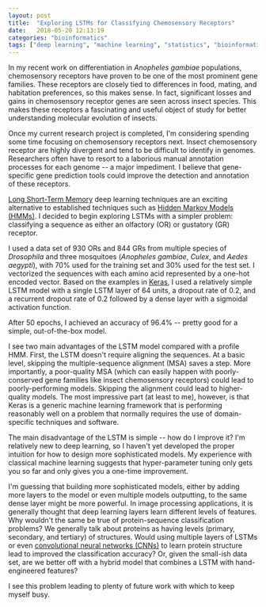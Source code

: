 ```yaml
---
layout: post
title:  "Exploring LSTMs for Classifying Chemosensory Receptors"
date:   2018-05-20 12:13:19
categories: "bioinformatics"
tags: ["deep learning", "machine learning", "statistics", "bioinformatics"]
---
```


In my recent work on differentiation in _Anopheles gambiae_ populations, chemosensory receptors have proven to be one of the most prominent gene families. These receptors are closely tied to differences in food, mating, and habitation preferences, so this makes sense. In fact, significant losses and gains in chemosensory receptor genes are seen across insect species. This makes these receptors a fascinating and useful object of study for better understanding molecular evolution of insects.

Once my current research project is completed, I'm considering spending some time focusing on chemosensory receptors next.  Insect chemosensory receptor are highly divergent and tend to be difficult to identify in genomes.  Researchers often have to resort to a laborious manual annotation processes for each genome -- a major impediment. I believe that gene-specific gene prediction tools could improve the detection and annotation of these receptors.

[Long Short-Term Memory](https://en.wikipedia.org/wiki/Long_short-term_memory) deep learning techniques are an exciting alternative to established techniques such as [Hidden Markov Models (HMMs)](https://en.wikipedia.org/wiki/Hidden_Markov_model).  I decided to begin exploring LSTMs with a simpler problem: classifying a sequence as either an olfactory (OR) or gustatory (GR) receptor.

I used a data set of 930 ORs and 844 GRs from multiple species of _Drosophila_ and three mosquitoes (_Anopheles gambiae_, _Culex_, and _Aedes aegypti_), with 70% used for the training set and 30% used for the test set.  I vectorized the sequences with each amino acid represented by a one-hot encoded vector.  Based on the examples in [Keras](https://keras.io/), I used a relatively simple LSTM model with a single LSTM layer of 64 units, a dropout rate of 0.2, and a recurrent dropout rate of 0.2 followed by a dense layer with a sigmoidal activation function.

After 50 epochs, I achieved an accuracy of 96.4% -- pretty good for a simple, out-of-the-box model.

I see two main advantages of the LSTM model compared with a profile HMM.  First, the LSTM doesn't require aligning the sequences.  At a basic level, skipping the multiple-sequence alignment (MSA) saves a step.  More importantly, a poor-quality MSA (which can easily happen with poorly-conserved gene families like insect chemosensory receptors) could lead to poorly-performing models.  Skipping the alignment could lead to higher-quality models.  The most impressive part (at least to me), however, is that Keras is a generic machine learning framework that is performing reasonably well on a problem that normally requires the use of domain-specific techniques and software.

The main disadvantage of the LSTM is simple -- how do I improve it?  I'm relatively new to deep learning, so I haven't yet developed the proper intuition for how to design more sophisticated models.  My experience with classical machine learning suggests that hyper-parameter tuning only gets you so far and only gives you a one-time improvement.

I'm guessing that building more sophisticated models, either by adding more layers to the model or even multiple models outputting, to the same dense layer might be more powerful.  In image processing applications, it is generally thought that deep learning layers learn different levels of features.  Why wouldn't the same be true of protein-sequence classification problems?  We generally talk about proteins as having levels (primary, secondary, and tertiary) of structures.  Would using multiple layers of LSTMs or even [convolutional neural networks (CNNs)](https://en.wikipedia.org/wiki/Convolutional_neural_network) to learn protein structure lead to improved the classification accuracy?  Or, given the small-ish data set, are we better off with a hybrid model that combines a LSTM with hand-engineered features?

I see this problem leading to plenty of future work with which to keep myself busy.
